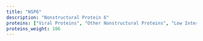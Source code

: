 ```yaml
---
title: "NSP6"
description: "Nonstructural Protein 6"
proteins: ["Viral Proteins", "Other Nonstructural Proteins", "Low Interest Proteins"]
proteins_weight: 106
---
```


